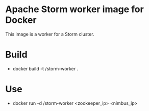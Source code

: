 # Apache Storm worker image for Docker

This image is a worker for a Storm cluster.

# Build

* docker build -t <name>/storm-worker .

# Use

* docker run -d <name>/storm-worker <zookeeper_ip> <nimbus_ip>
